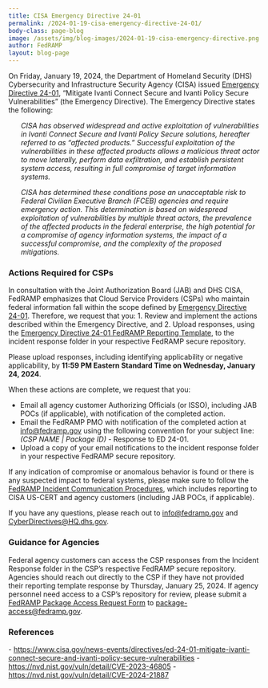 ```yaml
---
title: CISA Emergency Directive 24-01
permalink: /2024-01-19-cisa-emergency-directive-24-01/
body-class: page-blog
image: /assets/img/blog-images/2024-01-19-cisa-emergency-directive.png
author: FedRAMP
layout: blog-page
---
```

On Friday, January 19, 2024, the Department of Homeland Security (DHS) Cybersecurity and Infrastructure Security Agency (CISA) issued <a href="https://www.cisa.gov/news-events/directives/ed-24-01-mitigate-ivanti-connect-secure-and-ivanti-policy-secure-vulnerabilities" target="_blank" rel="noopener noreferrer">Emergency Directive 24-01</a>, “Mitigate Ivanti Connect Secure and Ivanti Policy Secure Vulnerabilities” (the Emergency Directive). The Emergency Directive states the following:  

<p style="margin-left: 25px;"><em>CISA has observed widespread and active exploitation of vulnerabilities in Ivanti Connect Secure and Ivanti Policy Secure solutions, hereafter referred to as “affected products.” Successful exploitation of the vulnerabilities in these affected products allows a malicious threat actor to move laterally, perform data exfiltration, and establish persistent system access, resulting in full compromise of target information systems.</em></p>

<p style="margin-left: 25px;"><em>CISA has determined these conditions pose an unacceptable risk to Federal Civilian Executive Branch (FCEB) agencies and require emergency action. This determination is based on widespread exploitation of vulnerabilities by multiple threat actors, the prevalence of the affected products in the federal enterprise, the high potential for a compromise of agency information systems, the impact of a successful compromise, and the complexity of the proposed mitigations.</em></p>

<h3>Actions Required for CSPs</h3>
In consultation with the Joint Authorization Board (JAB) and DHS CISA, FedRAMP emphasizes that Cloud Service Providers (CSPs) who maintain federal information fall within the scope defined by <a href="https://www.cisa.gov/news-events/directives/ed-24-01-mitigate-ivanti-connect-secure-and-ivanti-policy-secure-vulnerabilities" target="_blank" rel="noopener noreferrer">Emergency Directive 24-01</a>. Therefore, we request that you: 
1. Review and implement the actions described within the Emergency Directive, and 
2. Upload responses, using the <a href="https://www.fedramp.gov/assets/resources/documents/FedRAMP-Emergency-Directive-24-01-Reporting-Template.xlsx" target="_blank" rel="noopener noreferrer">Emergency Directive 24-01 FedRAMP Reporting Template</a>, to the incident response folder in your respective FedRAMP secure repository. 

Please upload responses, including identifying applicability or negative applicability, by <b>11:59 PM Eastern Standard Time on Wednesday, January 24, 2024</b>.

When these actions are complete, we request that you:
- Email all agency customer Authorizing Officials (or ISSO), including JAB POCs (if applicable), with notification of the completed action.
- Email the FedRAMP PMO with notification of the completed action at info@fedramp.gov using the following convention for your subject line: <em>(CSP NAME | Package ID)</em> - Response to ED 24-01.
- Upload a copy of your email notifications to the incident response folder in your respective FedRAMP secure repository.

If any indication of compromise or anomalous behavior is found or there is any suspected impact to federal systems, please make sure to follow the <a href="https://www.fedramp.gov/assets/resources/documents/CSP_Incident_Communications_Procedures.pdf" target="_blank" rel="noopener noreferrer">FedRAMP Incident Communication Procedures</a>, which includes reporting to CISA US-CERT and agency customers (including JAB POCs, if applicable).

If you have any questions, please reach out to <a href="mailto:info@fedramp.gov" target="_blank" rel="noopener noreferrer">info@fedramp.gov</a> and <a href="mailto:CyberDirectives@HQ.dhs.gov" target="_blank" rel="noopener noreferrer">CyberDirectives@HQ.dhs.gov</a>.

<h3>Guidance for Agencies</h3>
Federal agency customers can access the CSP responses from the Incident Response folder in the CSP’s respective FedRAMP secure repository. Agencies should reach out directly to the CSP if they have not provided their reporting template response by Thursday, January 25, 2024. If agency personnel need access to a CSP’s repository for review, please submit a <a href="https://www.fedramp.gov/assets/resources/documents/Agency_Package_Request_Form.pdf" target="_blank" rel="noopener noreferrer">FedRAMP Package Access Request Form</a> to <a href="mailto:package-access@fedramp.gov" target="_blank" rel="noopener noreferrer">package-access@fedramp.gov</a>.

<h3>References</h3>  
- <a href="https://www.cisa.gov/news-events/directives/ed-24-01-mitigate-ivanti-connect-secure-and-ivanti-policy-secure-vulnerabilities" target="_blank" rel="noopener noreferrer">https://www.cisa.gov/news-events/directives/ed-24-01-mitigate-ivanti-connect-secure-and-ivanti-policy-secure-vulnerabilities</a>
- <a href="https://nvd.nist.gov/vuln/detail/CVE-2023-46805" target="_blank" rel="noopener noreferrer">https://nvd.nist.gov/vuln/detail/CVE-2023-46805</a>
- <a href="https://nvd.nist.gov/vuln/detail/CVE-2024-21887" target="_blank" rel="noopener noreferrer">https://nvd.nist.gov/vuln/detail/CVE-2024-21887</a>
